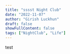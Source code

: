 ```yaml
---
title: "sssst Night Club"
date: "2022-11-07"
author: "Girish Luckhun"
draft: false   
showFullContent: false
tags: ["NightClub", "Life"]                                            
---
```


test